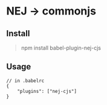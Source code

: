 # NEJ -> commonjs

## Install

> npm install babel-plugin-nej-cjs

## Usage

```
// in .babelrc
{
    "plugins": ["nej-cjs"]
}
```